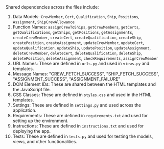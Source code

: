 Shared dependencies across the files include:

1. Data Models: `CrewMember`, `Cert`, `Qualification`, `Ship`, `Positions`, `Assignment`, `ShipCrewAllowance`
2. Function Names: `assignCrewToShips`, `getCrewMembers`, `getCerts`, `getQualifications`, `getShips`, `getPositions`, `getAssignments`, `createCrewMember`, `createCert`, `createQualification`, `createShip`, `createPosition`, `createAssignment`, `updateCrewMember`, `updateCert`, `updateQualification`, `updateShip`, `updatePosition`, `updateAssignment`, `deleteCrewMember`, `deleteCert`, `deleteQualification`, `deleteShip`, `deletePosition`, `deleteAssignment`, `checkRequirements`, `assignCrewMember`
3. URL Names: These are defined in `urls.py` and used in `views.py` and templates.
4. Message Names: "CREW_FETCH_SUCCESS", "SHIP_FETCH_SUCCESS", "ASSIGNMENT_SUCCESS", "ASSIGNMENT_FAILURE"
5. DOM Element IDs: These are shared between the HTML templates and the JavaScript file.
6. CSS Classes: These are defined in `styles.css` and used in the HTML templates.
7. Settings: These are defined in `settings.py` and used across the application.
8. Requirements: These are defined in `requirements.txt` and used for setting up the environment.
9. Instructions: These are defined in `instructions.txt` and used for deploying the app.
10. Tests: These are defined in `tests.py` and used for testing the models, views, and other functionalities.